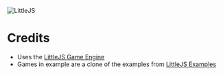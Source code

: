 ![LittleJS](examples/logo.png)
# Credits
- Uses the [LittleJS Game Engine](https://github.com/KilledByAPixel/LittleJS)
- Games in example are a clone of the examples from [LittleJS Examples](https://github.com/KilledByAPixel/LittleJS)

